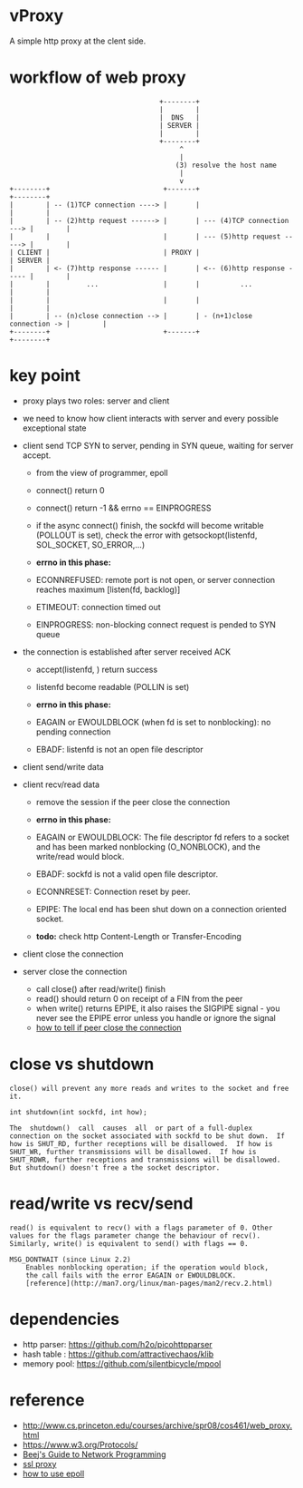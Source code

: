# vProxy

A simple http proxy at the clent side.


# workflow of web proxy

                                         +--------+
                                         |        |
                                         |  DNS   |
                                         | SERVER |
                                         |        |
                                         +--------+
                                              ^
                                              |
                                             (3) resolve the host name
                                              |
                                              v
    +--------+                            +-------+                            +--------+
    |        | -- (1)TCP connection ----> |       |                            |        |
    |        | -- (2)http request ------> |       | --- (4)TCP connection ---> |        |
    |        |                            |       | --- (5)http request -----> |        |
    | CLIENT |                            | PROXY |                            | SERVER |
    |        | <- (7)http response ------ |       | <-- (6)http response ----- |        |
    |        |         ...                |       |          ...               |        |
    |        |                            |       |                            |        |
    |        | -- (n)close connection --> |       | - (n+1)close connection -> |        |
    +--------+                            +-------+                            +--------+


# key point

* proxy plays two roles: server and client
* we need to know how client interacts with server and every possible exceptional state

* client send TCP SYN to server, pending in SYN queue, waiting for server accept.
    - from the view of programmer, epoll
    - connect() return 0
    - connect() return -1 && errno == EINPROGRESS
    - if the async connect() finish, the sockfd will become writable (POLLOUT is set), check the error with getsockopt(listenfd, SOL_SOCKET, SO_ERROR,...)

    - **errno in this phase:**
    - ECONNREFUSED: remote port is not open, or server connection reaches maximum [listen(fd, backlog)]
    - ETIMEOUT: connection timed out
    - EINPROGRESS: non-blocking connect request is pended to SYN queue


* the connection is established after server received ACK
    - accept(listenfd, ) return success
    - listenfd become readable (POLLIN is set)

    - **errno in this phase:**
    - EAGAIN or EWOULDBLOCK (when fd is set to nonblocking): no pending connection
    - EBADF: listenfd is not an open file descriptor


* client send/write data
* client recv/read data
    - remove the session if the peer close the connection

    - **errno in this phase:**
    - EAGAIN or EWOULDBLOCK: The file descriptor fd refers to a socket and has been marked nonblocking (O_NONBLOCK), and the write/read would block.
    - EBADF: sockfd is not a valid open file descriptor.
    - ECONNRESET: Connection reset by peer.
    - EPIPE: The local end has been shut down on a connection oriented socket.

    - **todo:** check http Content-Length or Transfer-Encoding


* client close the connection
* server close the connection
    - call close() after read/write() finish
    - read() should return 0 on receipt of a FIN from the peer
    - when write() returns EPIPE, it also raises the SIGPIPE signal - you never see the EPIPE error unless you handle or ignore the signal
    - [how to tell if peer close the connection](https://goo.gl/Mi9sgD)


# close vs shutdown

    close() will prevent any more reads and writes to the socket and free it.

    int shutdown(int sockfd, int how);

    The  shutdown()  call  causes  all  or part of a full-duplex connection on the socket associated with sockfd to be shut down.  If how is SHUT_RD, further receptions will be disallowed.  If how is SHUT_WR, further transmissions will be disallowed.  If how is SHUT_RDWR, further receptions and transmissions will be disallowed.
    But shutdown() doesn't free a the socket descriptor.


# read/write vs recv/send

    read() is equivalent to recv() with a flags parameter of 0. Other values for the flags parameter change the behaviour of recv(). Similarly, write() is equivalent to send() with flags == 0.

    MSG_DONTWAIT (since Linux 2.2)
        Enables nonblocking operation; if the operation would block,
        the call fails with the error EAGAIN or EWOULDBLOCK.
        [reference](http://man7.org/linux/man-pages/man2/recv.2.html)
    

# dependencies
- http parser: https://github.com/h2o/picohttpparser
- hash table : https://github.com/attractivechaos/klib
- memory pool: https://github.com/silentbicycle/mpool

# reference
- http://www.cs.princeton.edu/courses/archive/spr08/cos461/web_proxy.html
- https://www.w3.org/Protocols/
- [Beej's Guide to Network Programming](http://beej.us/guide/bgnet/output/html/singlepage/bgnet.html)
- [ssl proxy](https://github.com/libevent/libevent/blob/master/sample/le-proxy.c)
- [how to use epoll](http://man7.org/linux/man-pages/man7/epoll.7.html)
